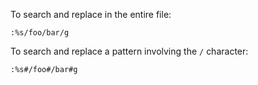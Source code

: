 To search and replace in the entire file:

```
:%s/foo/bar/g
```

To search and replace a pattern involving the `/` character:

```
:%s#/foo#/bar#g
```
